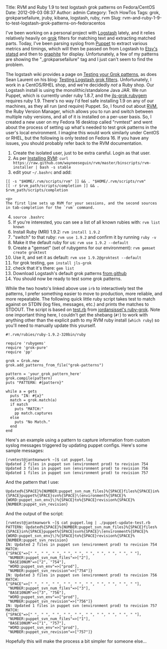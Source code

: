 Title: RVM and Ruby 1.9 to test logstash grok patterns on Fedora/CentOS
Date: 2012-09-03 08:37
Author: admin
Category: Tech HowTos
Tags: grok, grokparsefailure, jruby, kibana, logstash, ruby, rvm
Slug: rvm-and-ruby-1-9-to-test-logstash-grok-patterns-on-fedoracentos

I've been working on a personal project with [Logstash][] lately, and it
relies relatively heavily on [grok][] filters for matching text and
extracting matched parts. Today, I've been parsing syslog from
[Puppet][] to extract various metrics and timings, which will then be
passed on from Logstash to [Etsy's statsd][] and then to [graphite][]
for display. Unfortunately, a few of my patterns are showing the
"\_grokparsefailure" tag and I just can't seem to find the problem.

The logstash wiki provides a page on [Testing your Grok patterns][], as
does Sean Laurent on his blog: [Testing Logstash grok filters][].
Unfortunately, I work in a CentOS/RHEL shop, and we're decidedly *not* a
Ruby shop. Our Logstash install is using the monolithic/standalone Java
JAR. We run Puppet, which is currently under ruby 1.8.7, and the
[jls-grok rubygem][] requires ruby 1.9. There's no way I'd feel safe
installing 1.9 on any of our machines, as they all run (and require)
Puppet. So, I found out about [RVM][], the Ruby Version Manager, which
allows you to run and switch between multiple ruby versions, and all of
it is installed on a per-user basis. So, I created a new user on my
Fedora 16 desktop called "rvmtest" and went about the process of setting
up what's needed to test grok patterns in the user's local environment.
I imagine this would work similarly under CentOS or RHEL, but the
following is only tested on Fedora 16. If you have any issues, you
should probably refer back to the RVM documentation.

1.  Create the isolated user, just to be extra careful. Login as that
    user.
2.  As per [Installing RVM][]:
    `curl https://raw.github.com/wayneeseguin/rvm/master/binscripts/rvm-installer | bash -s stable`
3.  edit your `~/.bashrc` and add:

~~~~{.bash}
[[ -s "$HOME/.rvm/scripts/rvm" ]] && . "$HOME/.rvm/scripts/rvm"
[[ -r $rvm_path/scripts/completion ]] && . $rvm_path/scripts/completion
~~~~

    <p>
    The first line sets up RVM for your sessions, and the second sources
    in tab-completion for the `rvm` command.

4.  `source .bashrc`
5.  If you're interested, you can see a list of all known rubies with:
    `rvm list known`
6.  Install Ruby (MRI) 1.9.2: `rvm install 1.9.2`
7.  "switch" to that ruby: `rvm use 1.9.2` and confirm it by running
    `ruby -v`
8.  Make it the default ruby for us: `rvm use 1.9.2 --default`
9.  Create a "gemset" (set of rubygems for our environment):
    `rvm gemset create groktest`
10. Use it, and set it as default: `rvm use 1.9.2@groktest --default`
11. for grok testing, `gem install jls-grok`
12. check that it's there: `gem list`
13. Download Logstash's default grok patterns [from github][]
14. You should now be ready to test some grok patterns.

While the two howto's linked above use `irb` to interactively test the
patterns, I prefer something easier to move to production, more
reliable, and more repeatable. The following quick little ruby script
takes test to match against on STDIN (log files, messages, etc.) and
prints the matches to STDOUT. The script is based on [test.rb][] from
[jordansissel's ruby-grok][]. Note one important thing here, I couldn't
get the shebang (`#!`) to work with anything other than the explicit
path to my RVM ruby install (`which ruby`) so you'll need to manually
update this yourself.

~~~~{.ruby}
#!.rvm/rubies/ruby-1.9.2-320bin/ruby

require 'rubygems'
require 'grok-pure'
require 'pp'

grok = Grok.new
grok.add_patterns_from_file("grok-patterns")

pattern = 'your_grok_pattern_here'
grok.compile(pattern)
puts "PATTERN: #{pattern}"

while a = gets
  puts "IN: #{a}"
  match = grok.match(a)
  if match
    puts "MATCH:"
    pp match.captures
  else
    puts "No Match."
  end
end
~~~~

Here's an example using a pattern to capture information from custom
syslog messages triggered by updating puppet configs. Here's some sample
messages:

~~~~{.text}
[rvmtest@jantmanwork ~]$ cat puppet.log
Updated 2 files in puppet svn (environment prod) to revision 754
Updated 3 files in puppet svn (environment prod) to revision 756
Updated 1 files in puppet svn (environment prod) to revision 757
~~~~

And the pattern that I use:

~~~~{.text}
Updated%{SPACE}%{NUMBER:puppet_svn_num_files}%{SPACE}files%{SPACE}in%{SPACE}puppet%{SPACE}svn%{SPACE}\(environment%{SPACE}%{WORD:puppet_svn_env}\)%{SPACE}to%{SPACE}revision%{SPACE}%{NUMBER:puppet_svn_revision}
~~~~

And the output of the script:

~~~~{.text}
[rvmtest@jantmanwork ~]$ cat puppet.log | ./puppet-update-test.rb 
PATTERN: Updated%{SPACE}%{NUMBER:puppet_svn_num_files}%{SPACE}files%{SPACE}in%{SPACE}puppet%{SPACE}svn%{SPACE}\(environment%{SPACE}%{WORD:puppet_svn_env}\)%{SPACE}to%{SPACE}revision%{SPACE}%{NUMBER:puppet_svn_revision}
IN: Updated 2 files in puppet svn (environment prod) to revision 754
MATCH:
{"SPACE"=>[" ", " ", " ", " ", " ", " ", " ", " ", " ", " "],
 "NUMBER:puppet_svn_num_files"=>["2"],
 "BASE10NUM"=>["2", "754"],
 "WORD:puppet_svn_env"=>["prod"],
 "NUMBER:puppet_svn_revision"=>["754"]}
IN: Updated 3 files in puppet svn (environment prod) to revision 756
MATCH:
{"SPACE"=>[" ", " ", " ", " ", " ", " ", " ", " ", " ", " "],
 "NUMBER:puppet_svn_num_files"=>["3"],
 "BASE10NUM"=>["3", "756"],
 "WORD:puppet_svn_env"=>["prod"],
 "NUMBER:puppet_svn_revision"=>["756"]}
IN: Updated 1 files in puppet svn (environment prod) to revision 757
MATCH:
{"SPACE"=>[" ", " ", " ", " ", " ", " ", " ", " ", " ", " "],
 "NUMBER:puppet_svn_num_files"=>["1"],
 "BASE10NUM"=>["1", "757"],
 "WORD:puppet_svn_env"=>["prod"],
 "NUMBER:puppet_svn_revision"=>["757"]}
~~~~

Hopefully this will make the process a bit simpler for someone else...

  [Logstash]: http://logstash.net/
  [grok]: https://github.com/jordansissel/grok
  [Puppet]: http://puppetlabs.com/puppet/puppet-open-source/
  [Etsy's statsd]: https://github.com/etsy/statsd
  [graphite]: http://graphite.wikidot.com/
  [Testing your Grok patterns]: https://github.com/logstash/logstash/wiki/Testing-your-Grok-patterns-(--logstash-1.1.0-and-above-)
  [Testing Logstash grok filters]: http://blog.bealetech.com/content/testing-logstash-grok-filters
  [jls-grok rubygem]: http://rubygems.org/gems/jls-grok
  [RVM]: https://rvm.io/
  [Installing RVM]: https://rvm.io/rvm/install/
  [from github]: https://raw.github.com/logstash/logstash/master/patterns/grok-patterns
  [test.rb]: https://github.com/jordansissel/ruby-grok/blob/master/examples/test.rb
  [jordansissel's ruby-grok]: https://github.com/jordansissel/ruby-grok
